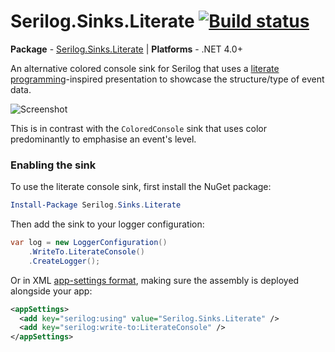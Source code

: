 # Serilog.Sinks.Literate [![Build status](https://ci.appveyor.com/api/projects/status/nrj4s6rbgtf4210m/branch/master?svg=true)](https://ci.appveyor.com/project/serilog/serilog-sinks-literate/branch/master)

**Package** - [Serilog.Sinks.Literate](http://nuget.org/packages/serilog.sinks.literate) | **Platforms** - .NET 4.0+

An alternative colored console sink for Serilog that uses a [literate programming](http://en.wikipedia.org/wiki/Literate_programming)-inspired presentation to showcase the structure/type of event data.

![Screenshot](https://raw.githubusercontent.com/serilog/serilog-sinks-literate/master/assets/Screenshot.png)

This is in contrast with the `ColoredConsole` sink that uses color predominantly to emphasise an event's level.

### Enabling the sink

To use the literate console sink, first install the NuGet package:

```powershell
Install-Package Serilog.Sinks.Literate
```

Then add the sink to your logger configuration:

```csharp
var log = new LoggerConfiguration()
    .WriteTo.LiterateConsole()
    .CreateLogger();
```

Or in XML [app-settings format](https://github.com/serilog/serilog/wiki/AppSettings), making sure the assembly is deployed alongside your app:

```xml
<appSettings>
  <add key="serilog:using" value="Serilog.Sinks.Literate" />
  <add key="serilog:write-to:LiterateConsole" />
</appSettings>
```
